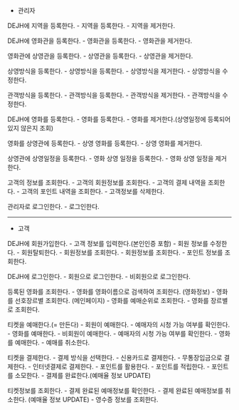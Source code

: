* 관리자

DEJH에 지역을 등록한다.
    - 지역을 등록한다.
    - 지역을 제거한다.
  
DEJH에 영화관을 등록한다.
    - 영화관을 등록한다.
    - 영화관을 제거한다.

영화관에 상영관을 등록한다.
    - 상영관을 등록한다.
    - 상영관을 제거한다.

상영방식을 등록한다.
    - 상영방식을 등록한다.
    - 상영방식을 제거한다.
    - 상영방식을 수정한다.

관객방식을 등록한다.
    - 관객방식을 등록한다.
    - 관객방식을 제거한다.
    - 관객방식을 수정한다.

DEJH에 영화를 등록한다.
    - 영화를 등록한다.
    - 영화를 제거한다.(상영일정에 등록되어 있지 않은지 조회)

영화를 상영관에 등록한다.
    - 상영 영화를 등록한다.
    - 상영 영화를 제거한다.

상영관에 상영일정을 등록한다.
    - 영화 상영 일정을 등록한다.
    - 영화 상영 일정을 제거한다.

고객의 정보를 조회한다.
    - 고객의 회원정보를 조회한다.
    - 고객의 결제 내역을 조회한다.
    - 고객의 포인트 내역을 조회한다.
    - 고객정보를 삭제한다.

관리자로 로그인한다.
    - 로그인한다.

----------------------------------------

* 고객

DEJH에 회원가입한다.
    - 고객 정보를 입력한다.(본인인증 포함)
    - 회원 정보를 수정한다.
    - 회원탈퇴한다.
    - 회원정보를 조회한다.
        - 회원정보를 조회한다.
        - 포인트 정보를 조회한다.

DEJH에 로그인한다.
    - 회원으로 로그인한다.
    - 비회원으로 로그인한다.

등록된 영화를 조회한다.
    - 영화를 영화이름으로 검색하여 조회한다. (영화정보)
    - 영화를 선호장르별 조회한다. (메인페이지)
    - 영화를 예매순위로 조회한다.
    - 영화를 장르별로 조회한다.

티켓을 예매한다.(= 만든다)
    <!--
        지역별 예매 방식 : 지역 ㅡ> 영화관 ㅡ> 상영관 + 상영일정 ㅡ> 영화
        영화별 예매 방식: 영화 ㅡ> 지역 ㅡ> 영화관 ㅡ> 상영관 + 상영일정
    -->
    - 회원이 예매한다.
        - 예매자의 시청 가능 여부를 확인한다.
        - 영화를 예매한다.
    - 비회원이 예매한다.
        - 예매자의 시청 가능 여부를 확인한다.
        - 영화를 예매한다.
    - 예매를 취소한다. 
 
티켓을 결제한다.
    - 결제 방식을 선택한다.
        - 신용카드로 결제한다.
        - 무통장입금으로 결제한다.
        - 인터넷결제로 결제한다.
    - 포인트를 활용한다.
        - 포인트를 적립한다.
        - 포인트를 소모한다.
    - 결제를 완료한다.(예매율 정보 UPDATE)
   
티켓정보를 조회한다.
    - 결제 완료된 예매정보를 확인한다.
    - 결제 완료된 예매정보를 취소한다. (예매율 정보 UPDATE)
    - 영수증 정보를 조회한다.

